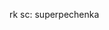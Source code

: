 rk
sc: superpechenka

<!---
yarikgromotkow/yarikgromotkow is a ✨ special ✨ repository because its `README.md` (this file) appears on your GitHub profile.
You can click the Preview link to take a look at your changes.
--->
